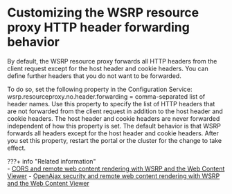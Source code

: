 # Customizing the WSRP resource proxy HTTP header forwarding behavior

By default, the WSRP resource proxy forwards all HTTP headers from the client request except for the host header and cookie headers. You can define further headers that you do not want to be forwarded.

To do so, set the following property in the Configuration Service: wsrp.resourceproxy.no.header.forwarding = comma-separated list of header names. Use this property to specify the list of HTTP headers that are not forwarded from the client request in addition to the host header and cookie headers. The host header and cookie headers are never forwarded independent of how this property is set. The default behavior is that WSRP forwards all headers except for the host header and cookie headers. After you set this property, restart the portal or the cluster for the change to take effect.


???+ info "Related information"  
    -   [CORS and remote web content rendering with WSRP and the Web Content Viewer](../../../../../../manage_content/wcm_delivery/deliver_webcontent_on_dx/enable_remote_render_wsrp/wcm_config_wcmviewer_wsrp_cors.md)
    -   [OpenAjax security and remote web content rendering with WSRP and the Web Content Viewer](../../../../../../manage_content/wcm_delivery/deliver_webcontent_on_dx/enable_remote_render_wsrp/wcm_config_wcmviewer_wsrp_open_ajax.md)

